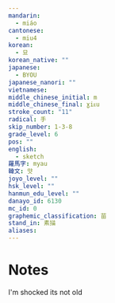 ```yaml
---
mandarin:
  - miáo
cantonese:
  - miu4
korean:
  - 묘
korean_native: ""
japanese:
  - BYOU
japanese_nanori: ""
vietnamese:
middle_chinese_initial: m
middle_chinese_final: ɣiᴇu
stroke_count: "11"
radical: 手
skip_number: 1-3-8
grade_level: 6
pos: ""
english:
  - sketch
羅馬字: myau
韓文: 먓
joyo_level: ""
hsk_level: ""
hanmun_edu_level: ""
danayo_id: 6130
mc_id: 0
graphemic_classification: 苗
stand_in: 素描
aliases:
---
```


# Notes
I'm shocked its not old
